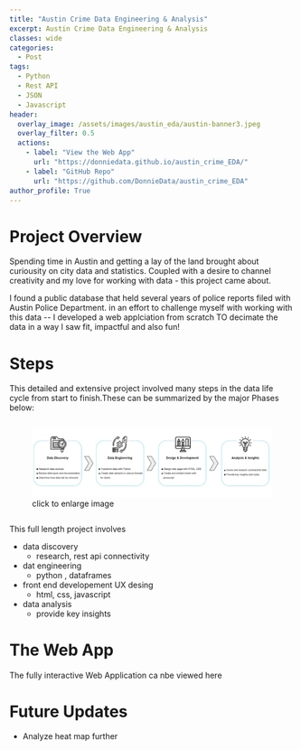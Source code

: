 ```yaml
---
title: "Austin Crime Data Engineering & Analysis"
excerpt: Austin Crime Data Engineering & Analysis
classes: wide
categories:
  - Post
tags:
  - Python
  - Rest API
  - JSON
  - Javascript
header:
  overlay_image: /assets/images/austin_eda/austin-banner3.jpeg
  overlay_filter: 0.5 
  actions:
    - label: "View the Web App" 
      url: "https://donniedata.github.io/austin_crime_EDA/"
    - label: "GitHub Repo"
      url: "https://github.com/DonnieData/austin_crime_EDA"
author_profile: True 
---
```


# Project Overview 
Spending time in Austin and getting a lay of the land brought about curiousity on city data and statistics. Coupled with a desire to channel creativity and my love for working with data - this project came about.

I found a public database that held several years of police reports filed with Austin Police Department. 
in an effort to challenge myself with working with this data -- I developed a web applciation from scratch TO decimate the data in a way I saw fit, impactful and also fun!


# Steps 
This detailed and extensive project involved many steps in the data life cycle from start to finish.These can be summarized by the major Phases below: 
<div class="notice" style="display:flex; justify-content: center; width:300;">
<figure>
  <a href="/assets/images/austin_eda/Austin_eda_project_steps1.jpg"><img src="/assets/images/austin_eda/Austin_eda_project_steps1.jpg"></a>
  <figcaption>click to enlarge image</figcaption>
</figure>
  </div>
  
This full length project involves 
- data discovery
    - research, rest api connectivity 
- dat engineering
    - python , dataframes
- front end developement UX desing
    - html, css, javascript
- data analysis
  - provide key insights 

# The Web App 
The fully interactive Web Application ca nbe viewed here

# Future Updates
- Analyze heat map further 










  






